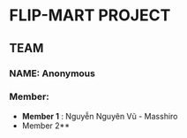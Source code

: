 # FLIP-MART PROJECT
## TEAM
### NAME: Anonymous
### Member: 
* **Member 1** : Nguyễn Nguyên Vũ - Masshiro
* Member 2**